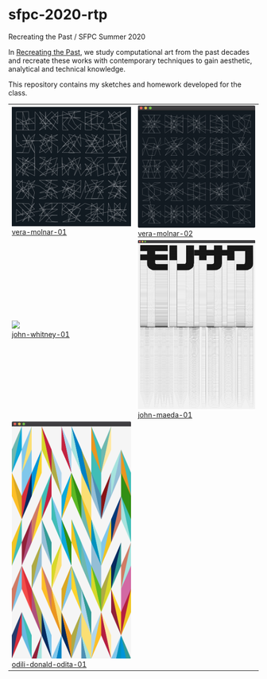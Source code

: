 # sfpc-2020-rtp

Recreating the Past / SFPC Summer 2020

In [Recreating the Past](https://sfpc.io/recreatingthepast-spring2020/), we study computational art from the past decades and recreate these works with contemporary techniques to gain aesthetic, analytical and technical knowledge.

This repository contains my sketches and homework developed for the class.

<table cellpadding="0" cellspacing="20" border="0">
  <tr>
    <td>
      <a href="vera-molnar-01">
        <img src="vera-molnar-01/docs/demo.gif" width="512" /><br />
        vera-molnar-01
      </a>
    </td>
    <td>
      <a href="vera-molnar-02">
        <img src="vera-molnar-02/docs/vera-molnar-02.png" width="512" /><br />
        vera-molnar-02
      </a>
    </td>
  </tr>
  <tr>
    <td>
      <a href="john-whitney-01">
        <img src="john-whitney-01/docs/john-whitney-01.gif" width="512" /><br />
        john-whitney-01
      </a>
    </td>
    <td>
      <a href="john-maeda-01">
        <img src="john-maeda-01/docs/john-maeda-01.png" width="512" /><br />
        john-maeda-01
      </a>
    </td>
  </tr>
  <tr>
    <td>
      <a href="odili-donald-odita-01">
        <img src="odili-donald-odita-01/docs/odili-donald-odita-01.png" width="512" /><br />
        odili-donald-odita-01
      </a>
    </td>
    <td>&nbsp;</td>
  </tr>
</table>
